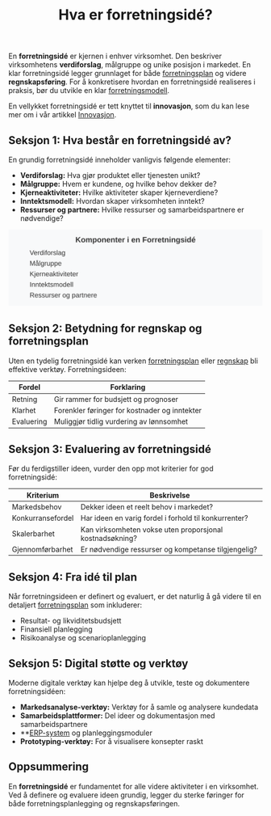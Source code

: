 ﻿---
title: "Hva er forretningsidé?"
meta_title: "Hva er forretningsidé?"
meta_description: 'En **forretningsidé** er kjernen i enhver virksomhet. Den beskriver virksomhetens **verdiforslag**, målgruppe og unike posisjon i markedet. En klar forretning...'
slug: hva-er-forretningside
type: blog
layout: pages/single
---

En **forretningsidé** er kjernen i enhver virksomhet. Den beskriver virksomhetens **verdiforslag**, målgruppe og unike posisjon i markedet. En klar forretningsidé legger grunnlaget for både [forretningsplan](/blogs/regnskap/hva-er-forretningsplan "Hva er Forretningsplan? Komplett Guide til Forretningsplanlegging og Regnskapsoppfølging") og videre **regnskapsføring**. For å konkretisere hvordan en forretningsidé realiseres i praksis, bør du utvikle en klar [forretningsmodell](/blogs/regnskap/hva-er-forretningsmodell "Hva er forretningsmodell? Komplett guide til utforming og evaluering av forretningsmodell for regnskap og virksomhetsstyring").

En vellykket forretningsidé er tett knyttet til **innovasjon**, som du kan lese mer om i vår artikkel [Innovasjon](/blogs/regnskap/innovasjon "Innovasjon i Regnskap: En Komplett Guide til Innovasjon i Regnskap og Utviklingskostnader").

## Seksjon 1: Hva består en forretningsidé av?

En grundig forretningsidé inneholder vanligvis følgende elementer:

* **Verdiforslag:** Hva gjør produktet eller tjenesten unikt?
* **Målgruppe:** Hvem er kundene, og hvilke behov dekker de?
* **Kjerneaktiviteter:** Hvilke aktiviteter skaper kjerneverdiene?
* **Inntektsmodell:** Hvordan skaper virksomheten inntekt?
* **Ressurser og partnere:** Hvilke ressurser og samarbeidspartnere er nødvendige?

![Komponenter i en Forretningsidé](forretningside-komponenter.svg)

## Seksjon 2: Betydning for regnskap og forretningsplan

Uten en tydelig forretningsidé kan verken [forretningsplan](/blogs/regnskap/hva-er-forretningsplan "Hva er Forretningsplan? Komplett Guide til Forretningsplanlegging og Regnskapsoppfølging") eller [regnskap](/blogs/regnskap/hva-er-regnskap "Hva er Regnskap? En Dybdeanalyse for Norge") bli effektive verktøy. Forretningsideen:

| Fordel   | Forklaring                                              |
|----------|----------------------------------------------------------|
| Retning  | Gir rammer for budsjett og prognoser                     |
| Klarhet  | Forenkler føringer for kostnader og inntekter            |
| Evaluering | Muliggjør tidlig vurdering av lønnsomhet                |

## Seksjon 3: Evaluering av forretningsidé

Før du ferdigstiller ideen, vurder den opp mot kriterier for god forretningsidé:

| Kriterium         | Beskrivelse                                            |
|-------------------|--------------------------------------------------------|
| Markedsbehov      | Dekker ideen et reelt behov i markedet?                |
| Konkurransefordel | Har ideen en varig fordel i forhold til konkurrenter? |
| Skalerbarhet      | Kan virksomheten vokse uten proporsjonal kostnadsøkning? |
| Gjennomførbarhet  | Er nødvendige ressurser og kompetanse tilgjengelig?     |

## Seksjon 4: Fra idé til plan

Når forretningsideen er definert og evaluert, er det naturlig å gå videre til en detaljert [forretningsplan](/blogs/regnskap/hva-er-forretningsplan "Hva er Forretningsplan? Komplett Guide til Forretningsplanlegging og Regnskapsoppfølging") som inkluderer:

* Resultat- og likviditetsbudsjett
* Finansiell planlegging
* Risikoanalyse og scenarioplanlegging

## Seksjon 5: Digital støtte og verktøy

Moderne digitale verktøy kan hjelpe deg å utvikle, teste og dokumentere forretningsidéen:

* **Markedsanalyse-verktøy:** Verktøy for å samle og analysere kundedata
* **Samarbeidsplattformer:** Del ideer og dokumentasjon med samarbeidspartnere
* **[ERP-system](/blogs/regnskap/hva-er-erp-system "Hva er ERP-system? Komplett Guide til Enterprise Resource Planning") og planleggingsmoduler
* **Prototyping-verktøy:** For å visualisere konsepter raskt

## Oppsummering

En **forretningsidé** er fundamentet for alle videre aktiviteter i en virksomhet. Ved å definere og evaluere ideen grundig, legger du sterke føringer for både forretningsplanlegging og regnskapsføringen.







